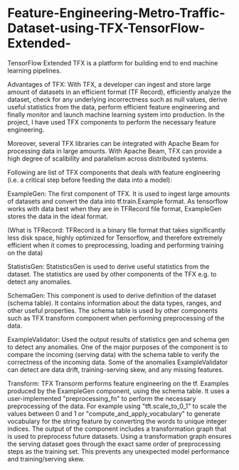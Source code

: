 # Feature-Engineering-Metro-Traffic-Dataset-using-TFX-TensorFlow-Extended-

TensorFlow Extended TFX is a platform for building end to end machine learning pipelines. 

Advantages of TFX: With TFX, a developer can ingest and store large amount of datasets in an efficient format (TF Record), efficiently analyze the dataset, check for any underlying incorrectness such as null values, derive useful statistics from the data, perform efficient feature engineering and finally monitor and launch machine learning system into production. In the project, I have used TFX components to perform the necessary feature engineering.

Moreover, several TFX libraries can be integrated with Apache Beam for processing data in large amounts. With Apache Beam, TFX can provide a high degree of scalibility and parallelism across distributed systems.

Following are list of TFX components that deals with feature engineering (i.e. a critical step before feeding the data into a model):

ExampleGen: The first component of TFX. It is used to ingest large amounts of datasets and convert the data into tf.train.Example format. As tensorflow works with data best when they are in TFRecord file format, ExampleGen stores the data in the ideal format.

(What is TFRecord: TFRecord is a binary file format that takes significantly less disk space, highly optimized for Tensorflow, and therefore extremely efficient when it comes to preprocessing, loading and performing training on the data)

StatistisGen: StatisticsGen is used to derive useful statistics from the dataset. The statistics are used by other components of the TFX e.g. to detect any anomalies.

SchemaGen: This component is used to derive definition of the dataset (schema table). It contains information about the data types, ranges, and other useful properties. The schema table is used by other components such as TFX transform component when performing preprocessing of the data.

ExampleValidator: Used the output results of statistics gen and schema gen to detect any anomalies. One of the major purposes of the component is to compare the incoming (serving data) with the schema table to verify the correctness of the incoming data. Some of the anomalies ExampleValidator can detect are data drift, training-serving skew, and any missing features.

Transform: TFX Transorm performs feature engineering on the tf. Examples produced by the ExampleGen component, using the schema table. It uses a user-implemented "preprocessing_fn" to perform the necessary preprocessing of the data. For example using "tft.scale_to_0_1" to scale the values between 0 and 1 or "compute_and_apply_vocabulary" to generate vocabulary for the string feature by converting the words to unique integer indices. The output of the component includes a transformation graph that is used to preprocess future datasets. Using a transformation graph ensures the serving dataset goes through the exact same order of preprocessing steps as the training set. This prevents any unexpected model performance and training/serving skew.
